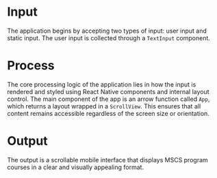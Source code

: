# Input  
The application begins by accepting two types of input: user input and static input. The user input is collected through a `TextInput` component.

# Process  
The core processing logic of the application lies in how the input is rendered and styled using React Native components and internal layout control. The main component of the app is an arrow function called `App`, which returns a layout wrapped in a `ScrollView`. This ensures that all content remains accessible regardless of the screen size or orientation.  

# Output  
The output is a scrollable mobile interface that displays MSCS program courses in a clear and visually appealing format. 